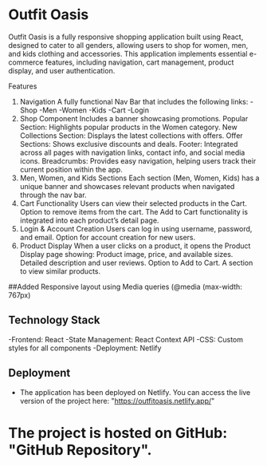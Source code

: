# Outfit Oasis
Outfit Oasis is a fully responsive shopping application built using React, designed to cater to all genders, allowing users to shop for women, men, and kids clothing and accessories. This application implements essential e-commerce features, including navigation, cart management, product display, and user authentication.

Features
1. Navigation
A fully functional Nav Bar that includes the following links:
-Shop
-Men
-Women
-Kids
-Cart
-Login
2. Shop Component
Includes a banner showcasing promotions.
Popular Section: Highlights popular products in the Women category.
New Collections Section: Displays the latest collections with offers.
Offer Sections: Shows exclusive discounts and deals.
Footer: Integrated across all pages with navigation links, contact info, and social media icons.
Breadcrumbs: Provides easy navigation, helping users track their current position within the app.
3. Men, Women, and Kids Sections
Each section (Men, Women, Kids) has a unique banner and showcases relevant products when navigated through the nav bar.
4. Cart Functionality
Users can view their selected products in the Cart.
Option to remove items from the cart.
The Add to Cart functionality is integrated into each product’s detail page.
5. Login & Account Creation
Users can log in using username, password, and email.
Option for account creation for new users.
6. Product Display
When a user clicks on a product, it opens the Product Display page showing:
Product image, price, and available sizes.
Detailed description and user reviews.
Option to Add to Cart.
A section to view similar products.

##Added Responsive layout using Media queries (@media (max-width: 767px)

## Technology Stack
-Frontend: React
-State Management: React Context API
-CSS: Custom styles for all components
-Deployment: Netlify

## Deployment
- The application has been deployed on Netlify. You can access the live version of the project here: "https://outfitoasis.netlify.app/"

# The project is hosted on GitHub: "GitHub Repository".

